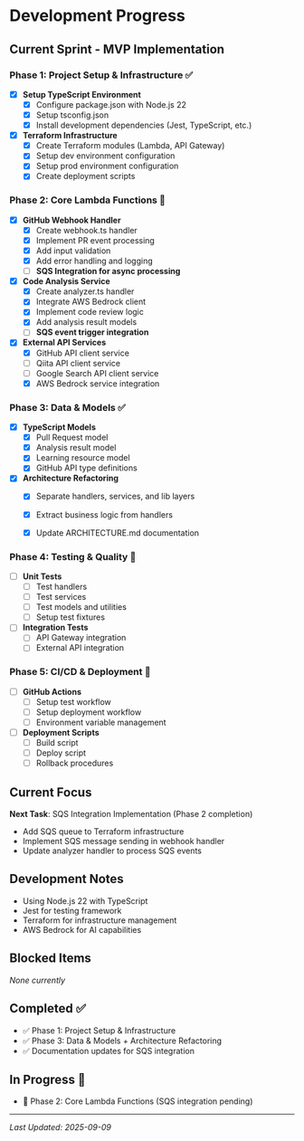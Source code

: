 # Development Progress

## Current Sprint - MVP Implementation

### Phase 1: Project Setup & Infrastructure ✅
- [x] **Setup TypeScript Environment**
  - [x] Configure package.json with Node.js 22
  - [x] Setup tsconfig.json
  - [x] Install development dependencies (Jest, TypeScript, etc.)
  
- [x] **Terraform Infrastructure**
  - [x] Create Terraform modules (Lambda, API Gateway)
  - [x] Setup dev environment configuration
  - [x] Setup prod environment configuration
  - [x] Create deployment scripts

### Phase 2: Core Lambda Functions 🚧
- [x] **GitHub Webhook Handler**
  - [x] Create webhook.ts handler
  - [x] Implement PR event processing
  - [x] Add input validation
  - [x] Add error handling and logging
  - [ ] **SQS Integration for async processing**

- [x] **Code Analysis Service**
  - [x] Create analyzer.ts handler
  - [x] Integrate AWS Bedrock client
  - [x] Implement code review logic
  - [x] Add analysis result models
  - [ ] **SQS event trigger integration**

- [x] **External API Services**
  - [x] GitHub API client service
  - [ ] Qiita API client service
  - [ ] Google Search API client service
  - [x] AWS Bedrock service integration

### Phase 3: Data & Models ✅
- [x] **TypeScript Models**
  - [x] Pull Request model
  - [x] Analysis result model
  - [x] Learning resource model
  - [x] GitHub API type definitions

- [x] **Architecture Refactoring**
  - [x] Separate handlers, services, and lib layers
  - [x] Extract business logic from handlers
  - [x] Update ARCHITECTURE.md documentation


### Phase 4: Testing & Quality 🧪
- [ ] **Unit Tests**
  - [ ] Test handlers
  - [ ] Test services
  - [ ] Test models and utilities
  - [ ] Setup test fixtures

- [ ] **Integration Tests**
  - [ ] API Gateway integration
  - [ ] External API integration

### Phase 5: CI/CD & Deployment 🚀
- [ ] **GitHub Actions**
  - [ ] Setup test workflow
  - [ ] Setup deployment workflow
  - [ ] Environment variable management

- [ ] **Deployment Scripts**
  - [ ] Build script
  - [ ] Deploy script
  - [ ] Rollback procedures

## Current Focus
**Next Task**: SQS Integration Implementation (Phase 2 completion)
- Add SQS queue to Terraform infrastructure
- Implement SQS message sending in webhook handler
- Update analyzer handler to process SQS events

## Development Notes
- Using Node.js 22 with TypeScript
- Jest for testing framework
- Terraform for infrastructure management
- AWS Bedrock for AI capabilities

## Blocked Items
*None currently*

## Completed ✅
- ✅ Phase 1: Project Setup & Infrastructure
- ✅ Phase 3: Data & Models + Architecture Refactoring
- ✅ Documentation updates for SQS integration

## In Progress 🚧
- 🚧 Phase 2: Core Lambda Functions (SQS integration pending)

---
*Last Updated: 2025-09-09*